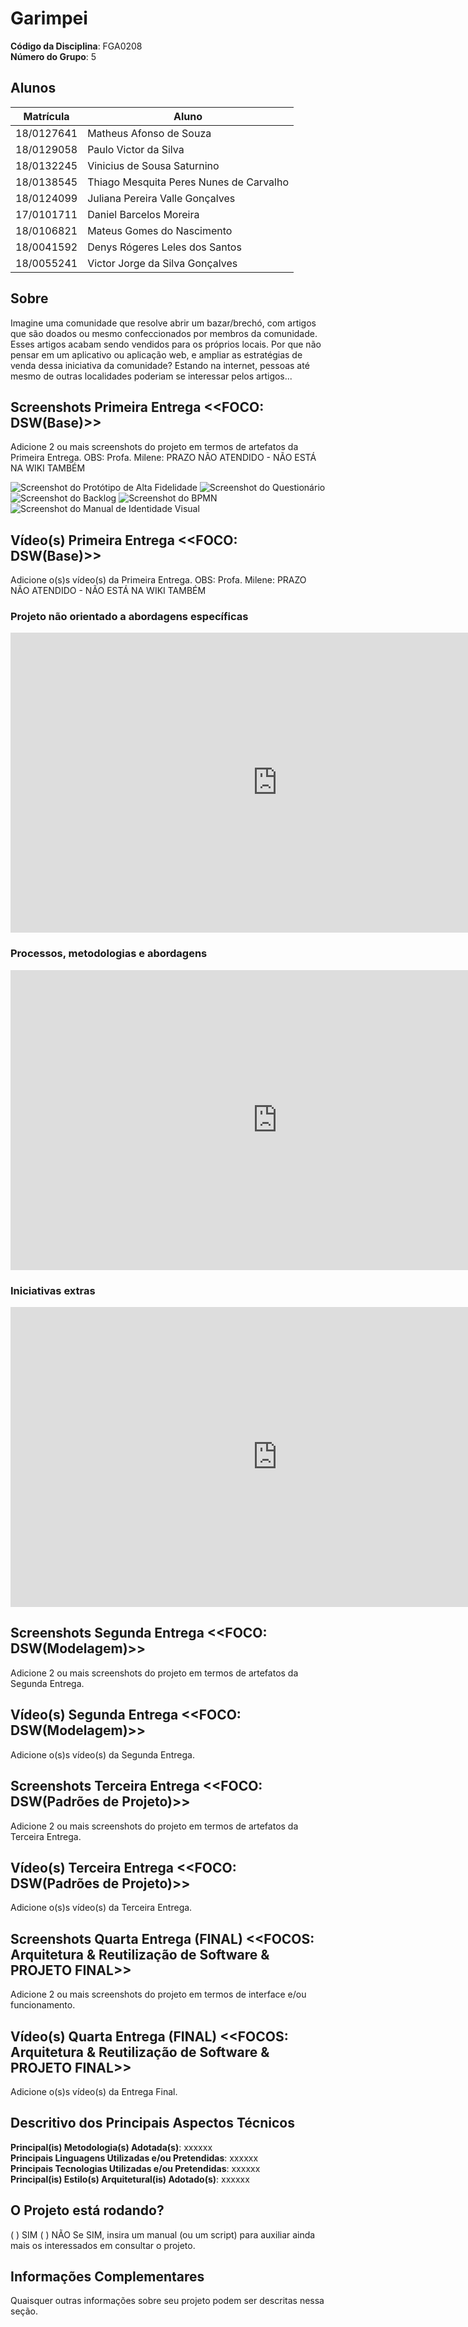 # Garimpei

**Código da Disciplina**: FGA0208<br>
**Número do Grupo**: 5<br>

## Alunos

| Matrícula  | Aluno                                   |
| ---------- | --------------------------------------- |
| 18/0127641 | Matheus Afonso de Souza                 |
| 18/0129058 | Paulo Victor da Silva                   |
| 18/0132245 | Vinicius de Sousa Saturnino             |
| 18/0138545 | Thiago Mesquita Peres Nunes de Carvalho |
| 18/0124099 | Juliana Pereira Valle Gonçalves         |
| 17/0101711 | Daniel Barcelos Moreira                 |
| 18/0106821 | Mateus Gomes do Nascimento              |
| 18/0041592 | Denys Rógeres Leles dos Santos          |
| 18/0055241 | Victor Jorge da Silva Gonçalves         |

## Sobre

Imagine uma comunidade que resolve abrir um bazar/brechó, com artigos que são doados ou mesmo confeccionados por membros da comunidade. Esses artigos acabam sendo vendidos para os próprios locais. Por que não pensar em um aplicativo ou aplicação web, e ampliar as estratégias de venda dessa iniciativa da comunidade? Estando na internet, pessoas até mesmo de outras localidades poderiam se interessar pelos artigos...

## Screenshots Primeira Entrega <<FOCO: DSW(Base)>>

Adicione 2 ou mais screenshots do projeto em termos de artefatos da Primeira Entrega. OBS: Profa. Milene: PRAZO NÃO ATENDIDO - NÃO ESTÁ NA WIKI TAMBÉM

![Screenshot do Protótipo de Alta Fidelidade](docs/assets/screenshots/screenshot_base_1.png)
![Screenshot do Questionário](docs/assets/screenshots/screenshot_base_2.png)
![Screenshot do Backlog](docs/assets/screenshots/screenshot_base_3.png)
![Screenshot do BPMN](docs/assets/screenshots/screenshot_base_4.png)
![Screenshot do Manual de Identidade Visual](docs/assets/screenshots/screenshot_base_5.png)

## Vídeo(s) Primeira Entrega <<FOCO: DSW(Base)>>

Adicione o(s)s vídeo(s) da Primeira Entrega. OBS: Profa. Milene: PRAZO NÃO ATENDIDO - NÃO ESTÁ NA WIKI TAMBÉM

### Projeto não orientado a abordagens específicas

<center>

<iframe width="854" height="480" src="https://www.youtube.com/embed/tbOJ7NEPopo" title="YouTube video player" frameborder="0" allow="accelerometer; autoplay; clipboard-write; encrypted-media; gyroscope; picture-in-picture" allowfullscreen></iframe>

</center>

### Processos, metodologias e abordagens

<center>

<iframe width="854" height="480" src="https://www.youtube.com/embed/dwFRFR4AvN0" title="YouTube video player" frameborder="0" allow="accelerometer; autoplay; clipboard-write; encrypted-media; gyroscope; picture-in-picture" allowfullscreen></iframe>

</center>

### Iniciativas extras

<center>

<iframe width="854" height="480" src="https://www.youtube.com/embed/bUKAadIg2PY" title="YouTube video player" frameborder="0" allow="accelerometer; autoplay; clipboard-write; encrypted-media; gyroscope; picture-in-picture" allowfullscreen></iframe>

</center>

## Screenshots Segunda Entrega <<FOCO: DSW(Modelagem)>>

Adicione 2 ou mais screenshots do projeto em termos de artefatos da Segunda Entrega.

## Vídeo(s) Segunda Entrega <<FOCO: DSW(Modelagem)>>

Adicione o(s)s vídeo(s) da Segunda Entrega.

## Screenshots Terceira Entrega <<FOCO: DSW(Padrões de Projeto)>>

Adicione 2 ou mais screenshots do projeto em termos de artefatos da Terceira Entrega.

## Vídeo(s) Terceira Entrega <<FOCO: DSW(Padrões de Projeto)>>

Adicione o(s)s vídeo(s) da Terceira Entrega.

## Screenshots Quarta Entrega (FINAL) <<FOCOS: Arquitetura & Reutilização de Software & PROJETO FINAL>>

Adicione 2 ou mais screenshots do projeto em termos de interface e/ou funcionamento.

## Vídeo(s) Quarta Entrega (FINAL) <<FOCOS: Arquitetura & Reutilização de Software & PROJETO FINAL>>

Adicione o(s)s vídeo(s) da Entrega Final.

## Descritivo dos Principais Aspectos Técnicos

**Principal(is) Metodologia(s) Adotada(s)**: xxxxxx<br>
**Principais Linguagens Utilizadas e/ou Pretendidas**: xxxxxx<br>
**Principais Tecnologias Utilizadas e/ou Pretendidas**: xxxxxx<br>
**Principal(is) Estilo(s) Arquitetural(is) Adotado(s)**: xxxxxx<br>

## O Projeto está rodando?

( ) SIM
( ) NÃO
Se SIM, insira um manual (ou um script) para auxiliar ainda mais os interessados em consultar o projeto.

## Informações Complementares

Quaisquer outras informações sobre seu projeto podem ser descritas nessa seção.
